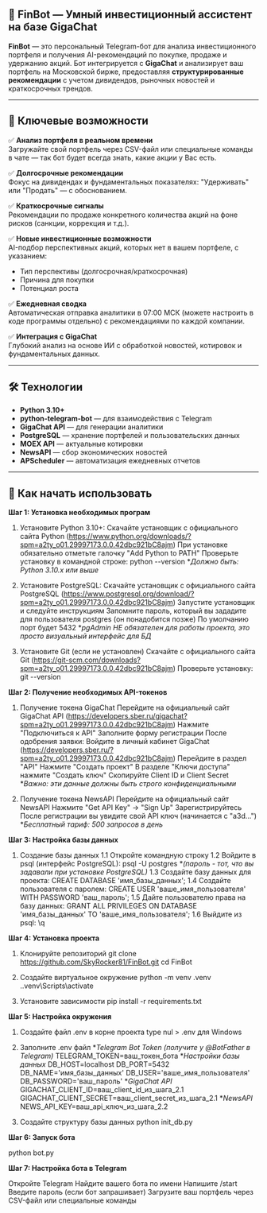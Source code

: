 ## 🤖 FinBot — Умный инвестиционный ассистент на базе GigaChat

**FinBot** — это персональный Telegram-бот для анализа инвестиционного портфеля и получения AI-рекомендаций по покупке, продаже и удержанию акций.
Бот интегрируется с **GigaChat** и анализирует ваш портфель на Московской бирже, предоставляя **структурированные рекомендации** с учетом дивидендов, рыночных новостей и краткосрочных трендов.

---

## 🌟 Ключевые возможности

✅ **Анализ портфеля в реальном времени**  
Загружайте свой портфель через CSV-файл или специальные команды в чате — так бот будет всегда знать, какие акции у Вас есть.

✅ **Долгосрочные рекомендации**  
Фокус на дивидендах и фундаментальных показателях: "Удерживать" или "Продать" — с обоснованием.

✅ **Краткосрочные сигналы**  
Рекомендации по продаже конкретного количества акций на фоне рисков (санкции, коррекция и т.д.).

✅ **Новые инвестиционные возможности**  
AI-подбор перспективных акций, которых нет в вашем портфеле, с указанием:  
- Тип перспективы (долгосрочная/краткосрочная)  
- Причина для покупки  
- Потенциал роста

✅ **Ежедневная сводка**  
Автоматическая отправка аналитики в 07:00 МСК (можете настроить в коде программы отдельно) с рекомендациями по каждой компании.

✅ **Интеграция с GigaChat**  
Глубокий анализ на основе ИИ с обработкой новостей, котировок и фундаментальных данных.

---

## 🛠 Технологии

- **Python 3.10+**
- **python-telegram-bot** — для взаимодействия с Telegram
- **GigaChat API** — для генерации аналитики
- **PostgreSQL** — хранение портфелей и пользовательских данных
- **MOEX API** — актуальные котировки
- **NewsAPI** — сбор экономических новостей
- **APScheduler** — автоматизация ежедневных отчетов

---

## 🚀 Как начать использовать

**Шаг 1: Установка необходимых програм**

1. Установите Python 3.10+:
Скачайте установщик с официального сайта Python (https://www.python.org/downloads/?spm=a2ty_o01.29997173.0.0.42dbc921bC8ajm)
При установке обязательно отметьте галочку "Add Python to PATH"
Проверьте установку в командной строке:
   python --version
**Должно быть: Python 3.10.x или выше*

2. Установите PostgreSQL:
Скачайте установщик с официального сайта PostgreSQL (https://www.postgresql.org/download/?spm=a2ty_o01.29997173.0.0.42dbc921bC8ajm)
Запустите установщик и следуйте инструкциям
Запомните пароль, который вы зададите для пользователя postgres (он понадобится позже)
По умолчанию порт будет 5432
**pgAdmin НЕ обязателен для работы проекта, это просто визуальный интерфейс для БД*

3. Установите Git (если не установлен)
Скачайте с официального сайта Git (https://git-scm.com/downloads?spm=a2ty_o01.29997173.0.0.42dbc921bC8ajm)
Проверьте установку:
   git --version

**Шаг 2: Получение необходимых API-токенов**

1. Получение токена GigaChat
Перейдите на официальный сайт GigaChat API (https://developers.sber.ru/gigachat?spm=a2ty_o01.29997173.0.0.42dbc921bC8ajm)
Нажмите "Подключиться к API"
Заполните форму регистрации
После одобрения заявки:
   Войдите в личный кабинет GigaChat (https://developers.sber.ru/?spm=a2ty_o01.29997173.0.0.42dbc921bC8ajm)
   Перейдите в раздел "API"
   Нажмите "Создать проект"
   В разделе "Ключи доступа" нажмите "Создать ключ"
   Скопируйте Client ID и Client Secret
   **Важно: эти данные должны быть строго конфиденциальными*
   
2. Получение токена NewsAPI
Перейдите на официальный сайт NewsAPI
Нажмите "Get API Key" → "Sign Up"
Зарегистрируйтесь
После регистрации вы увидите свой API ключ (начинается с "a3d...")
**Бесплатный тариф: 500 запросов в день*

**Шаг 3: Настройка базы данных**

1. Создание базы данных
   1.1 Откройте командную строку
   1.2 Войдите в psql (интерфейс PostgreSQL):
      psql -U postgres
      **(пароль - тот, что вы задавали при установке PostgreSQL)*
   1.3 Создайте базу данных для проекта:
      CREATE DATABASE 'имя_базы_данных';
   1.4 Создайте пользователя с паролем:
      CREATE USER 'ваше_имя_пользователя' WITH PASSWORD 'ваш_пароль';
   1.5 Дайте пользователю права на базу данных:
      GRANT ALL PRIVILEGES ON DATABASE 'имя_базы_данных' TO 'ваше_имя_пользователя';
   1.6 Выйдите из psql:
      \q

**Шаг 4: Установка проекта**

1. Клонируйте репозиторий
   git clone https://github.com/SkyRocker81/FinBot.git
   cd FinBot
   
2. Создайте виртуальное окружение
   python -m venv .venv
   .\.venv\Scripts\activate

3. Установите зависимости
   pip install -r requirements.txt

**Шаг 5: Настройка окружения**

1. Создайте файл .env в корне проекта
   type nul > .env для Windows

2. Заполните .env файл
   **Telegram Bot Token (получите у @BotFather в Telegram)*
   TELEGRAM_TOKEN=ваш_токен_бота 
   **Настройки базы данных*
   DB_HOST=localhost
   DB_PORT=5432
   DB_NAME='имя_базы_данных'
   DB_USER='ваше_имя_пользователя'
   DB_PASSWORD='ваш_пароль'
   **GigaChat API*
   GIGACHAT_CLIENT_ID=ваш_client_id_из_шага_2.1
   GIGACHAT_CLIENT_SECRET=ваш_client_secret_из_шага_2.1
   **NewsAPI*
   NEWS_API_KEY=ваш_api_ключ_из_шага_2.2

3. Создайте структуру базы данных
   python init_db.py

**Шаг 6: Запуск бота**

python bot.py

**Шаг 7: Настройка бота в Telegram**

Откройте Telegram
Найдите вашего бота по имени
Напишите /start
Введите пароль (если бот запрашивает)
Загрузите ваш портфель через CSV-файл или специальные команды
